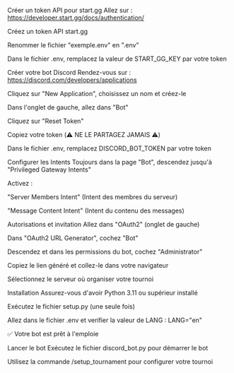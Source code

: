 Créer un token API pour start.gg
Allez sur :
https://developer.start.gg/docs/authentication/

Créez un token API start.gg

Renommer le fichier "exemple.env" en ".env"

Dans le fichier .env, remplacez la valeur de START_GG_KEY par votre token


Créer votre bot Discord
Rendez-vous sur :
https://discord.com/developers/applications

Cliquez sur "New Application", choisissez un nom et créez-le

Dans l'onglet de gauche, allez dans "Bot"

Cliquez sur "Reset Token"

Copiez votre token (⚠️ NE LE PARTAGEZ JAMAIS ⚠️)

Dans le fichier .env, remplacez DISCORD_BOT_TOKEN par votre token


Configurer les Intents
Toujours dans la page "Bot", descendez jusqu'à "Privileged Gateway Intents"

Activez :

"Server Members Intent" (Intent des membres du serveur)

"Message Content Intent" (Intent du contenu des messages)


Autorisations et invitation
Allez dans "OAuth2" (onglet de gauche)

Dans "OAuth2 URL Generator", cochez "Bot"

Descendez et dans les permissions du bot, cochez "Administrator"

Copiez le lien généré et collez-le dans votre navigateur

Sélectionnez le serveur où organiser votre tournoi


Installation
Assurez-vous d'avoir Python 3.11 ou supérieur installé

Exécutez le fichier setup.py (une seule fois)

Allez dans le fichier .env et verifier la valeur de LANG :  LANG="en"

✅ Votre bot est prêt à l'emploie

Lancer le bot
Exécutez le fichier discord_bot.py pour démarrer le bot

Utilisez la commande /setup_tournament pour configurer votre tournoi

